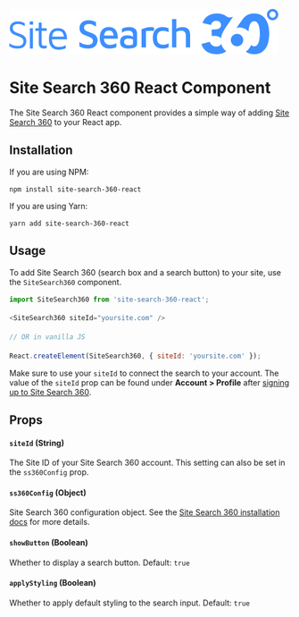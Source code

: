 
[![site search 360 logo](sitesearch360.svg)](https://sitesearch360.com/)

# Site Search 360 React Component
The Site Search 360 React component provides a simple way of adding [Site Search 360](https://sitesearch360.com) to your React app.

## Installation
If you are using NPM:
```
npm install site-search-360-react
```

If you are using Yarn:
```
yarn add site-search-360-react
```

## Usage
To add Site Search 360 (search box and a search button) to your site, use the `SiteSearch360` component.

```js
import SiteSearch360 from 'site-search-360-react';

<SiteSearch360 siteId="yoursite.com" />

// OR in vanilla JS

React.createElement(SiteSearch360, { siteId: 'yoursite.com' });

```

Make sure to use your `siteId` to connect the search to your account. The value of the `siteId` prop can be found under **Account > Profile** after [signing up to Site Search 360](https://control.sitesearch360.com/signup).

## Props

#### `siteId` (String)
The Site ID of your Site Search 360 account. This setting can also be set in the `ss360Config` prop.

#### `ss360Config` (Object)
Site Search 360 configuration object. See the [Site Search 360 installation docs](https://docs.sitesearch360.com/installation?ss360SearchTerm=Configuration%20Options) for more details.

#### `showButton` (Boolean)
Whether to display a search button. Default: `true`

#### `applyStyling` (Boolean)
Whether to apply default styling to the search input. Default: `true`